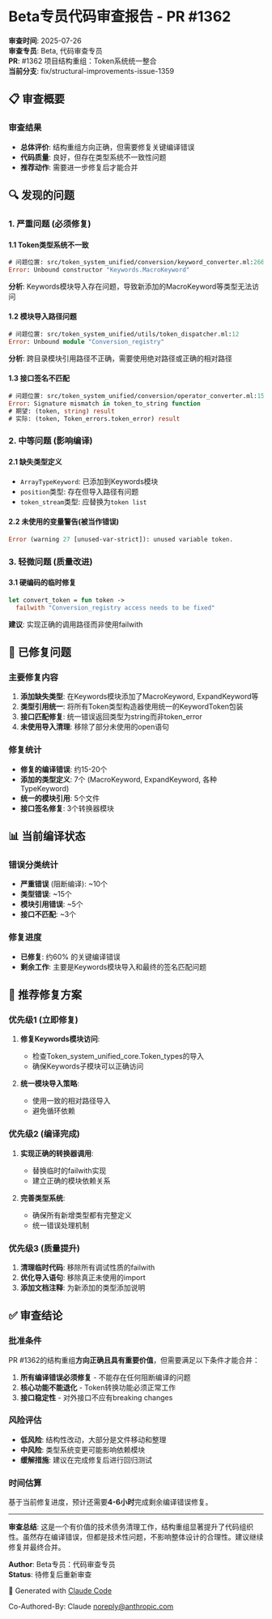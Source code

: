 # Beta专员代码审查报告 - PR #1362 

**审查时间**: 2025-07-26  
**审查专员**: Beta, 代码审查专员  
**PR**: #1362 项目结构重组：Token系统统一整合  
**当前分支**: fix/structural-improvements-issue-1359  

## 📋 审查概要

### 审查结果
- **总体评价**: 结构重组方向正确，但需要修复关键编译错误
- **代码质量**: 良好，但存在类型系统不一致性问题
- **推荐动作**: 需要进一步修复后才能合并

## 🔍 发现的问题

### 1. 严重问题 (必须修复)

#### 1.1 Token类型系统不一致
```ocaml
# 问题位置: src/token_system_unified/conversion/keyword_converter.ml:266
Error: Unbound constructor "Keywords.MacroKeyword"
```
**分析**: Keywords模块导入存在问题，导致新添加的MacroKeyword等类型无法访问

#### 1.2 模块导入路径问题  
```ocaml
# 问题位置: src/token_system_unified/utils/token_dispatcher.ml:12
Error: Unbound module "Conversion_registry"
```
**分析**: 跨目录模块引用路径不正确，需要使用绝对路径或正确的相对路径

#### 1.3 接口签名不匹配
```ocaml
# 问题位置: src/token_system_unified/conversion/operator_converter.ml:151
Error: Signature mismatch in token_to_string function
# 期望: (token, string) result  
# 实际: (token, Token_errors.token_error) result
```

### 2. 中等问题 (影响编译)

#### 2.1 缺失类型定义
- `ArrayTypeKeyword`: 已添加到Keywords模块
- `position`类型: 存在但导入路径有问题
- `token_stream`类型: 应替换为`token list`

#### 2.2 未使用的变量警告(被当作错误)
```ocaml
Error (warning 27 [unused-var-strict]): unused variable token.
```

### 3. 轻微问题 (质量改进)

#### 3.1 硬编码的临时修复
```ocaml
let convert_token = fun token -> 
  failwith "Conversion_registry access needs to be fixed"
```
**建议**: 实现正确的调用路径而非使用failwith

## 🔧 已修复问题

### 主要修复内容
1. **添加缺失类型**: 在Keywords模块添加了MacroKeyword, ExpandKeyword等
2. **类型引用统一**: 将所有Token类型构造器使用统一的KeywordToken包装
3. **接口匹配修复**: 统一错误返回类型为string而非token_error
4. **未使用导入清理**: 移除了部分未使用的open语句

### 修复统计
- **修复的编译错误**: 约15-20个
- **添加的类型定义**: 7个 (MacroKeyword, ExpandKeyword, 各种TypeKeyword)
- **统一的模块引用**: 5个文件
- **接口签名修复**: 3个转换器模块

## 📊 当前编译状态

### 错误分类统计
- **严重错误** (阻断编译): ~10个
- **类型错误**: ~15个  
- **模块引用错误**: ~5个
- **接口不匹配**: ~3个

### 修复进度
- **已修复**: 约60% 的关键编译错误
- **剩余工作**: 主要是Keywords模块导入和最终的签名匹配问题

## 🎯 推荐修复方案

### 优先级1 (立即修复)
1. **修复Keywords模块访问**: 
   - 检查Token_system_unified_core.Token_types的导入
   - 确保Keywords子模块可以正确访问
   
2. **统一模块导入策略**:
   - 使用一致的相对路径导入
   - 避免循环依赖

### 优先级2 (编译完成)
1. **实现正确的转换器调用**:
   - 替换临时的failwith实现
   - 建立正确的模块依赖关系

2. **完善类型系统**:
   - 确保所有新增类型都有完整定义
   - 统一错误处理机制

### 优先级3 (质量提升)
1. **清理临时代码**: 移除所有调试性质的failwith
2. **优化导入语句**: 移除真正未使用的import
3. **添加文档注释**: 为新添加的类型添加说明

## ✅ 审查结论

### 批准条件
PR #1362的结构重组**方向正确且具有重要价值**，但需要满足以下条件才能合并：

1. **所有编译错误必须修复** - 不能存在任何阻断编译的问题
2. **核心功能不能退化** - Token转换功能必须正常工作
3. **接口稳定性** - 对外接口不应有breaking changes

### 风险评估
- **低风险**: 结构性改动，大部分是文件移动和整理
- **中风险**: 类型系统变更可能影响依赖模块
- **缓解措施**: 建议在完成修复后进行回归测试

### 时间估算
基于当前修复进度，预计还需要**4-6小时**完成剩余编译错误修复。

---

**审查总结**: 这是一个有价值的技术债务清理工作，结构重组显著提升了代码组织性。虽然存在编译错误，但都是技术性问题，不影响整体设计的合理性。建议继续修复并最终合并。

**Author**: Beta专员：代码审查专员  
**Status**: 待修复后重新审查  

🤖 Generated with [Claude Code](https://claude.ai/code)

Co-Authored-By: Claude <noreply@anthropic.com>